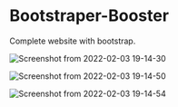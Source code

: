 # Bootstraper-Booster
Complete website with bootstrap.


![Screenshot from 2022-02-03 19-14-30](https://user-images.githubusercontent.com/88322471/152360304-f25c2b23-b33c-4cc1-a5da-ddbdca56ec22.png)

![Screenshot from 2022-02-03 19-14-50](https://user-images.githubusercontent.com/88322471/152360384-b1cf78b8-3ed2-4874-bd64-2563ac67ef11.png)

![Screenshot from 2022-02-03 19-14-54](https://user-images.githubusercontent.com/88322471/152360439-46fcf55d-9703-4f28-94f3-f1f159946955.png)
